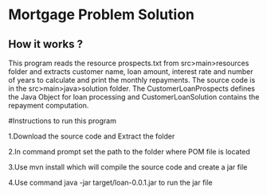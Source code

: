 # Mortgage Problem Solution

## How it works ?

This program reads the resource prospects.txt from src>main>resources folder and extracts customer name, loan amount, interest rate and number of years to calculate and print the monthly repayments. The source code is in the src>main>java>solution folder. The CustomerLoanProspects defines the Java Object for loan processing and CustomerLoanSolution contains the repayment computation. 

#Instructions to run this program

1.Download the source code and Extract the folder

2.In command prompt set the path to the folder where POM file is located

3.Use mvn install which will compile the source code and create a jar file

4.Use command java -jar target/loan-0.0.1.jar to run the jar file
